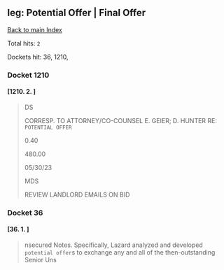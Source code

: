 
## leg: Potential Offer | Final Offer

[Back to main Index](README.md)

Total hits: `2`

Dockets hit: 36, 1210, 

### Docket 1210

#### [1210. 2. ]
> DS 
> 
> CORRESP. TO ATTORNEY/CO-COUNSEL E. GEIER; D. HUNTER RE: `POTENTIAL OFFER` 
> 
> 0.40 
> 
> 480.00 
> 
> 05/30/23 
> 
> MDS 
> 
> REVIEW LANDLORD EMAILS ON BID

### Docket 36

#### [36. 1. ]
> nsecured Notes. Specifically, Lazard analyzed and developed `potential offer`s to exchange any and all of the then-outstanding Senior Uns
